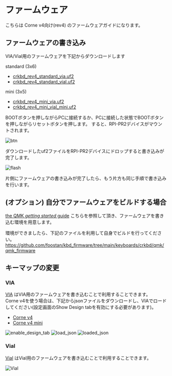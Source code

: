 # ファームウェア
こちらは Corne v4向け(rev4) のファームウェアガイドになります。

## ファームウェアの書き込み
VIA/Vial用のファームウェアを下記からダウンロードします

standard (3x6)

- [crkbd_rev4_standard_via.uf2](https://github.com/foostan/kbd_firmware/raw/main/keyboards/crkbd/qmk/qmk_firmware/.build/crkbd_rev4_standard_via.uf2)
- [crkbd_rev4_standard_vial.uf2](https://github.com/foostan/kbd_firmware/raw/main/keyboards/crkbd/vial-kb/vial-qmk/.build/crkbd_rev4_standard_vial.uf2)

mini (3x5)

- [crkbd_rev4_mini_via.uf2](https://github.com/foostan/kbd_firmware/raw/main/keyboards/crkbd/qmk/qmk_firmware/.build/crkbd_rev4_mini_via.uf2)
- [crkbd_rev4_mini_vial_mini.uf2](https://github.com/foostan/kbd_firmware/raw/main/keyboards/crkbd/vial-kb/vial-qmk/.build/crkbd_rev4_mini_vial_mini.uf2)

BOOTボタンを押しながらPCに接続するか、PCに接続した状態でBOOTボタンを押しながらリセットボタンを押します。
すると、RPI-PR2デバイスがマウントされます。

![btn](https://github.com/foostan/kbd_firmware/assets/736191/05fd9c4b-12c7-4a32-9606-8fea27bfe7b4)

ダウンロードしたuf2ファイルをRPI-PR2デバイスにドロップすると書き込みが完了します。

![flash](https://github.com/foostan/crkbd/assets/736191/5e5e6eab-3ad3-47f1-9871-1e2bfe554490)

片側にファームウェアの書き込みが完了したら、もう片方も同じ手順で書き込みを行います。

## (オプション) 自分でファームウェアをビルドする場合

[the QMK _getting started_ guide](https://docs.qmk.fm/#/newbs_getting_started) こちらを参照して頂き、ファームウェアを書き込む環境を用意します。

環境ができましたら、下記のファイルを利用して自身でビルドを行ってください。
https://github.com/foostan/kbd_firmware/tree/main/keyboards/crkbd/qmk/qmk_firmware

## キーマップの変更

### VIA

[VIA](https://usevia.app/) はVIA用のファームウェアを書き込むことで利用することできます。\
Corne v4を使う場合は、下記からjsonファイルをダウンロードし、VIAでロードしてください(設定画面のShow Design tabを有効にする必要があります)。

- [Corne v4](https://github.com/foostan/kbd_firmware/blob/main/keyboards/crkbd/the-via/crkbd_rev4.json)
- [Corne v4 mini](https://github.com/foostan/kbd_firmware/blob/main/keyboards/crkbd/the-via/crkbd_rev4_mini.json)

![enable_design_tab](https://github.com/foostan/crkbd/assets/736191/fa909532-4151-4190-8820-2ebb7d542517)
![load_json](https://github.com/foostan/kbd_firmware/assets/736191/67398174-0ef7-4698-9e39-6595b8320428)
![loaded_json](https://github.com/foostan/kbd_firmware/assets/736191/e3e850a8-a5c1-4116-a43d-b2b71c2f606e)

### Vial

[Vial](https://vial.rocks/) はVial用のファームウェアを書き込むことで利用することできます。

![Vial](https://github.com/foostan/crkbd/assets/736191/721bd9a3-e832-4322-8cba-1a18622805de)

